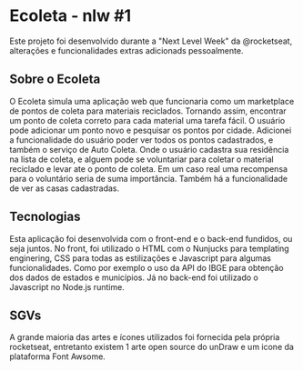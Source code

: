 # Ecoleta - nlw #1
Este projeto foi desenvolvido durante a "Next Level Week" da @rocketseat, alterações e funcionalidades extras adicionads pessoalmente.

## Sobre o Ecoleta
O Ecoleta simula uma aplicação web que funcionaria como um marketplace de pontos de coleta para materiais reciclados. Tornando assim, encontrar um ponto de coleta correto para cada material uma tarefa fácil. O usuário pode adicionar um ponto novo e pesquisar os pontos por cidade.
Adicionei a funcionalidade do usuário poder ver todos os pontos cadastrados, e também o serviço de Auto Coleta. Onde o usuário cadastra sua residência na lista de coleta, e alguem pode se voluntariar para coletar o material reciclado e levar ate o ponto de coleta. Em um caso real uma recompensa para o voluntário seria de suma importância. Também há a funcionalidade de ver as casas cadastradas.

## Tecnologias
Esta aplicação foi desenvolvida com o front-end e o back-end fundidos, ou seja juntos. No front, foi utilizado o HTML com o Nunjucks para templating enginering, CSS para todas as estilizações e Javascript para algumas funcionalidades. Como por exemplo o uso da API do IBGE para obtenção dos dados de estados e municípios. Já no back-end foi utilizado o Javascript no Node.js runtime.

## SGVs
A grande maioria das artes e ícones utilizados foi fornecida pela própria rocketseat, entretanto existem 1 arte open source do unDraw e um icone da plataforma Font Awsome.